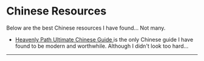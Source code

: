 # Chinese Resources
Below are the best Chinese resources I have found... Not many.

* <a href=https://heavenlypath.notion.site/Comprehensive-Reading-Guide-from-Beginner-to-Native-Novels-b3d6abd583a944a397b4fbbb81e0c38c#5c9949a8e73b4dab8f72c95d383d3bcf target="_blank" rel="noopener"> Heavenly Path Ultimate Chinese Guide </a> is the only Chinese guide I have found to be modern and worthwhile. Although I didn't look too hard...

---